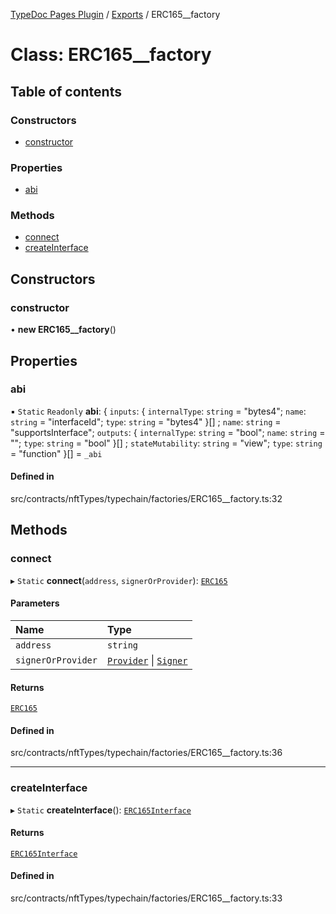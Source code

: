 [TypeDoc Pages Plugin](../README.md) / [Exports](../modules.md) / ERC165\_\_factory

# Class: ERC165\_\_factory

## Table of contents

### Constructors

- [constructor](ERC165__factory.md#constructor)

### Properties

- [abi](ERC165__factory.md#abi)

### Methods

- [connect](ERC165__factory.md#connect)
- [createInterface](ERC165__factory.md#createinterface)

## Constructors

### constructor

• **new ERC165__factory**()

## Properties

### abi

▪ `Static` `Readonly` **abi**: { `inputs`: { `internalType`: `string` = "bytes4"; `name`: `string` = "interfaceId"; `type`: `string` = "bytes4" }[] ; `name`: `string` = "supportsInterface"; `outputs`: { `internalType`: `string` = "bool"; `name`: `string` = ""; `type`: `string` = "bool" }[] ; `stateMutability`: `string` = "view"; `type`: `string` = "function" }[] = `_abi`

#### Defined in

src/contracts/nftTypes/typechain/factories/ERC165__factory.ts:32

## Methods

### connect

▸ `Static` **connect**(`address`, `signerOrProvider`): [`ERC165`](ERC165.md)

#### Parameters

| Name | Type |
| :------ | :------ |
| `address` | `string` |
| `signerOrProvider` | [`Provider`](internal_.Provider.md) \| [`Signer`](internal_.Signer.md) |

#### Returns

[`ERC165`](ERC165.md)

#### Defined in

src/contracts/nftTypes/typechain/factories/ERC165__factory.ts:36

___

### createInterface

▸ `Static` **createInterface**(): [`ERC165Interface`](../interfaces/ERC165Interface.md)

#### Returns

[`ERC165Interface`](../interfaces/ERC165Interface.md)

#### Defined in

src/contracts/nftTypes/typechain/factories/ERC165__factory.ts:33
